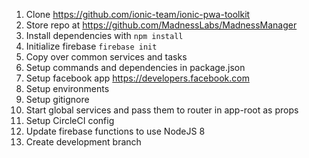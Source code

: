 1. Clone https://github.com/ionic-team/ionic-pwa-toolkit
2. Store repo at https://github.com/MadnessLabs/MadnessManager
3. Install dependencies with ```npm install```
4. Initialize firebase ```firebase init```
5. Copy over common services and tasks
6. Setup commands and dependencies in package.json
7. Setup facebook app https://developers.facebook.com
8. Setup environments
9. Setup gitignore
10. Start global services and pass them to router in app-root as props
11. Setup CircleCI config
12. Update firebase functions to use NodeJS 8
13. Create development branch